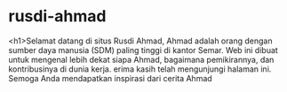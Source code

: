 # rusdi-ahmad
&lt;h1>Selamat datang di situs Rusdi Ahmad, Ahmad adalah orang dengan sumber daya manusia (SDM) paling tinggi di kantor Semar. Web ini dibuat untuk mengenal lebih dekat siapa Ahmad, bagaimana pemikirannya, dan kontribusinya di dunia kerja. erima kasih telah mengunjungi halaman ini. Semoga Anda mendapatkan inspirasi dari cerita Ahmad
